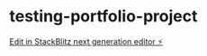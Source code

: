 # testing-portfolio-project

[Edit in StackBlitz next generation editor ⚡️](https://stackblitz.com/~/github.com/TravisLau92/testing-portfolio-project)